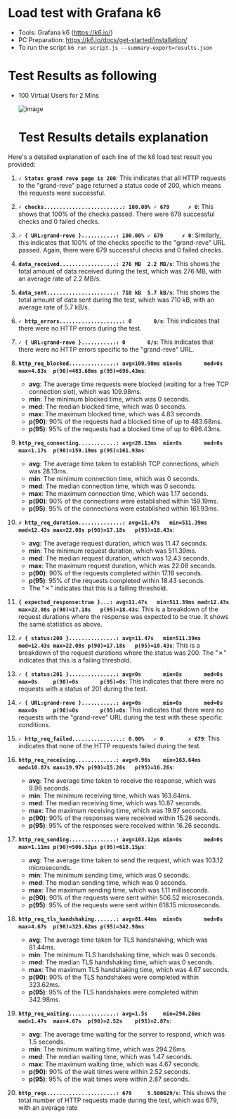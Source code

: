 # Load test with Grafana k6
- Tools: Grafana k6 (https://k6.io/)
- PC Preparation: https://k6.io/docs/get-started/installation/
- To run the script `k6 run script.js --summary-export=results.json`

# Test Results as following
* 100 Virtual Users for 2 Mins

  ![image](https://github.com/imranreee/Load-Test-With-k6/assets/19637476/9c1c60b6-6a5e-4c98-be30-58db020573ba)

  # Test Results details explanation

Here's a detailed explanation of each line of the k6 load test result you provided:

1. **`✓ Status grand reve page is 200`**: This indicates that all HTTP requests to the "grand-reve" page returned a status code of 200, which means the requests were successful.

2. **`✓ checks.........................: 100.00% ✓ 679      ✗ 0`**: This shows that 100% of the checks passed. There were 679 successful checks and 0 failed checks.

3. **`✓ { URL:grand-reve }...........: 100.00% ✓ 679      ✗ 0`**: Similarly, this indicates that 100% of the checks specific to the "grand-reve" URL passed. Again, there were 679 successful checks and 0 failed checks.

4. **`data_received..................: 276 MB  2.2 MB/s`**: This shows the total amount of data received during the test, which was 276 MB, with an average rate of 2.2 MB/s.

5. **`data_sent......................: 710 kB  5.7 kB/s`**: This shows the total amount of data sent during the test, which was 710 kB, with an average rate of 5.7 kB/s.

6. **`✓ http_errors....................: 0       0/s`**: This indicates that there were no HTTP errors during the test.

7. **`✓ { URL:grand-reve }...........: 0       0/s`**: This indicates that there were no HTTP errors specific to the "grand-reve" URL.

8. **`http_req_blocked...............: avg=109.98ms min=0s       med=0s     max=4.83s  p(90)=483.68ms p(95)=696.43ms`**: 
   - **avg**: The average time requests were blocked (waiting for a free TCP connection slot), which was 109.98ms.
   - **min**: The minimum blocked time, which was 0 seconds.
   - **med**: The median blocked time, which was 0 seconds.
   - **max**: The maximum blocked time, which was 4.83 seconds.
   - **p(90)**: 90% of the requests had a blocked time of up to 483.68ms.
   - **p(95)**: 95% of the requests had a blocked time of up to 696.43ms.

9. **`http_req_connecting............: avg=28.13ms  min=0s       med=0s     max=1.17s  p(90)=159.19ms p(95)=161.93ms`**:
   - **avg**: The average time taken to establish TCP connections, which was 28.13ms.
   - **min**: The minimum connection time, which was 0 seconds.
   - **med**: The median connection time, which was 0 seconds.
   - **max**: The maximum connection time, which was 1.17 seconds.
   - **p(90)**: 90% of the connections were established within 159.19ms.
   - **p(95)**: 95% of the connections were established within 161.93ms.

10. **`✗ http_req_duration..............: avg=11.47s   min=511.39ms med=12.43s max=22.08s p(90)=17.18s   p(95)=18.43s`**:
    - **avg**: The average request duration, which was 11.47 seconds.
    - **min**: The minimum request duration, which was 511.39ms.
    - **med**: The median request duration, which was 12.43 seconds.
    - **max**: The maximum request duration, which was 22.08 seconds.
    - **p(90)**: 90% of the requests completed within 17.18 seconds.
    - **p(95)**: 95% of the requests completed within 18.43 seconds.
    - The "✗" indicates that this is a failing threshold. 

11. **`{ expected_response:true }...: avg=11.47s   min=511.39ms med=12.43s max=22.08s p(90)=17.18s   p(95)=18.43s`**: This is a breakdown of the request durations where the response was expected to be true. It shows the same statistics as above.

12. **`✗ { status:200 }...............: avg=11.47s   min=511.39ms med=12.43s max=22.08s p(90)=17.18s   p(95)=18.43s`**: This is a breakdown of the request durations where the status was 200. The "✗" indicates that this is a failing threshold.

13. **`✓ { status:201 }...............: avg=0s       min=0s       med=0s     max=0s     p(90)=0s       p(95)=0s`**: This indicates that there were no requests with a status of 201 during the test.

14. **`✓ { URL:grand-reve }...........: avg=0s       min=0s       med=0s     max=0s     p(90)=0s       p(95)=0s`**: This indicates that there were no requests with the "grand-reve" URL during the test with these specific conditions.

15. **`✓ http_req_failed................: 0.00%   ✓ 0        ✗ 679`**: This indicates that none of the HTTP requests failed during the test.

16. **`http_req_receiving.............: avg=9.96s    min=163.64ms med=10.87s max=19.97s p(90)=15.26s   p(95)=16.26s`**:
    - **avg**: The average time taken to receive the response, which was 9.96 seconds.
    - **min**: The minimum receiving time, which was 163.64ms.
    - **med**: The median receiving time, which was 10.87 seconds.
    - **max**: The maximum receiving time, which was 19.97 seconds.
    - **p(90)**: 90% of the responses were received within 15.26 seconds.
    - **p(95)**: 95% of the responses were received within 16.26 seconds.

17. **`http_req_sending...............: avg=103.12µs min=0s       med=0s     max=1.11ms p(90)=506.52µs p(95)=618.15µs`**:
    - **avg**: The average time taken to send the request, which was 103.12 microseconds.
    - **min**: The minimum sending time, which was 0 seconds.
    - **med**: The median sending time, which was 0 seconds.
    - **max**: The maximum sending time, which was 1.11 milliseconds.
    - **p(90)**: 90% of the requests were sent within 506.52 microseconds.
    - **p(95)**: 95% of the requests were sent within 618.15 microseconds.

18. **`http_req_tls_handshaking.......: avg=81.44ms  min=0s       med=0s     max=4.67s  p(90)=323.62ms p(95)=342.98ms`**:
    - **avg**: The average time taken for TLS handshaking, which was 81.44ms.
    - **min**: The minimum TLS handshaking time, which was 0 seconds.
    - **med**: The median TLS handshaking time, which was 0 seconds.
    - **max**: The maximum TLS handshaking time, which was 4.67 seconds.
    - **p(90)**: 90% of the TLS handshakes were completed within 323.62ms.
    - **p(95)**: 95% of the TLS handshakes were completed within 342.98ms.

19. **`http_req_waiting...............: avg=1.5s     min=294.26ms med=1.47s  max=4.67s  p(90)=2.52s    p(95)=2.87s`**:
    - **avg**: The average time waiting for the server to respond, which was 1.5 seconds.
    - **min**: The minimum waiting time, which was 294.26ms.
    - **med**: The median waiting time, which was 1.47 seconds.
    - **max**: The maximum waiting time, which was 4.67 seconds.
    - **p(90)**: 90% of the wait times were within 2.52 seconds.
    - **p(95)**: 95% of the wait times were within 2.87 seconds.

20. **`http_reqs......................: 679     5.500629/s`**: This shows the total number of HTTP requests made during the test, which was 679, with an average rate
